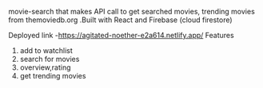 movie-search that makes API call to get searched movies, trending movies from themoviedb.org .Built with React and Firebase (cloud firestore)

Deployed link -https://agitated-noether-e2a614.netlify.app/
Features
1. add to watchlist
2. search for movies
3. overview,rating 
4. get trending movies
